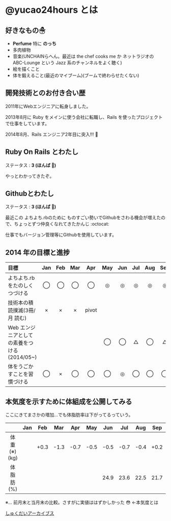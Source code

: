 # @yucao24hours とは
## 好きなもの☃
* **Perfume** 特に **のっち**
* 多肉植物
* 音楽(UNCHAINらへん。最近は the chef cooks me か ネットラジオの ABC-Lounge という Jazz 系のチャンネルをよく聴く)
* 絵を描くこと
* 体を鍛えること(最近のマイブーム)(ブームで終わらせたくない)

## 開発技術とのお付き合い歴
2011年にWebエンジニアに転身しました。

2013年8月に Ruby をメインに使う会社に転職し、Rails を使ったプロジェクトで仕事をしています。

2014年8月、Rails エンジニア2年目に突入!!! :tada:

## Ruby On Rails とわたし
ステータス : **3 (ほんば :herb:)**

やっとわかってきたぞ。

## Githubとわたし
ステータス : **3 (ほんば :herb:)**

最近この よちよち.rbのために ものすごい勢いでGithubをさわる機会が増えたので、ちょっとずつ仲良くなれてきたかんじ :octocat:

仕事でもバージョン管理等にGithubを使用しています。

## 2014 年の目標と進捗
|            目標           | Jan | Feb | Mar | Apr | May | Jun | Jul | Aug | Sep | Oct | Nov | Dec |
|:-------------------------|:---:|:---:|:---:|:---:|:---:|:---:|:---:|:---:|:---:|:---:|:---:|:---:|
|よちよち.rb をたのしくつづける |  ◯  |  ◯  |  ◯  |  ◯  |  ◎  |  ◎  | ◎  |  ◎  |  ◎  ||||
|技術本の積読撲滅(3冊/月 読む) |  ×  |  ×  |  ×  |pivot|||||||||
|Web エンジニアとしての素養をつける(2014/05~)| | | | |  ◯  |  ◯  | △  | ◯  |  △  ||
|体をうごかすことを習慣づける   |  ◯  |  ×  |  ◯  |  ◯  |  ◯  |  ◎  | ◯  | ◯  |  ◯  ||

## 本気度を示すために体組成を公開してみる
ここにきてまさかの増加…でも体脂肪率は下がってるっていう。

|           | Jan | Feb | Mar | Apr | May | Jun | Jul | Aug | Sep | Oct | Nov | Dec |
|:---------:|:---:|:---:|:---:|:---:|:---:|:---:|:---:|:---:|:---:|:---:|:---:|:---:|
| 体重(※)(kg) ||+0.3|-1.3|-0.7|-0.5|-0.5|-0.7|-0.4|+0.2|
| 体脂肪(%)   ||||||24.9|23.6|22.5|21.7|

※… 前月末と当月末の比較。さすがに実値ははずかしかった :flushed: ←本気度とは


[しゅくだいアーカイブス](https://gist.github.com/yucato/9353b1a818a1c94d71ff)
